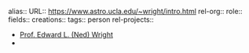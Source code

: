 alias::
URL:: https://www.astro.ucla.edu/~wright/intro.html
rel-org::
role::
fields::
creations::
tags:: person
rel-projects::

- [Prof. Edward L. (Ned) Wright](https://www.astro.ucla.edu/~wright/intro.html)
-
